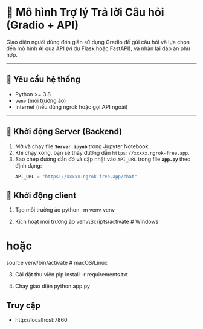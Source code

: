 # 🤖 Mô hình Trợ lý Trả lời Câu hỏi (Gradio + API)

Giao diện người dùng đơn giản sử dụng Gradio để gửi câu hỏi và lựa chọn đến mô hình AI qua API (ví dụ Flask hoặc FastAPI), và nhận lại đáp án phù hợp.

---

## 🧰 Yêu cầu hệ thống

- Python >= 3.8
- `venv` (môi trường ảo)
- Internet (nếu dùng ngrok hoặc gọi API ngoài)

---

## 🚀 Khởi động Server (Backend)

1. Mở và chạy file **`Server.ipynb`** trong Jupyter Notebook.
2. Khi chạy xong, bạn sẽ thấy đường dẫn `https://xxxxx.ngrok-free.app`.
3. Sao chép đường dẫn đó và cập nhật vào `API_URL` trong file **`app.py`** theo định dạng:
   ```python
   API_URL = "https://xxxxx.ngrok-free.app/chat"

## 🚀 Khởi động client
1. Tạo môi trường ảo
python -m venv venv

2.  Kích hoạt môi trường ảo
venv\Scripts\activate        # Windows
# hoặc
source venv/bin/activate     # macOS/Linux

3. Cài đặt thư viện
pip install -r requirements.txt

4. Chạy giao diện
python app.py


## Truy cập 
- http://localhost:7860
